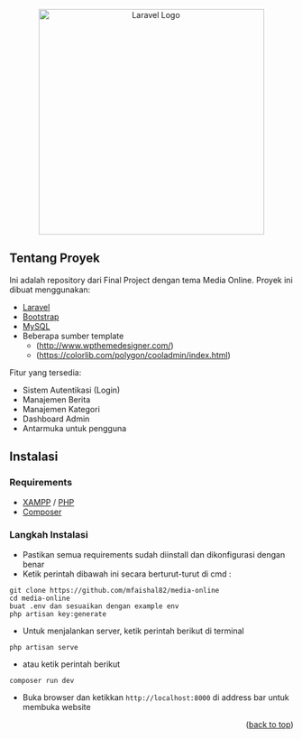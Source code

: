<p align="center"><a href="https://laravel.com" target="_blank"><img src="https://raw.githubusercontent.com/laravel/art/master/logo-lockup/5%20SVG/2%20CMYK/1%20Full%20Color/laravel-logolockup-cmyk-red.svg" width="400" alt="Laravel Logo"></a></p>

## Tentang Proyek

Ini adalah repository dari Final Project dengan tema Media Online.
 Proyek ini dibuat menggunakan:
* [Laravel](https://laravel.com)
* [Bootstrap](https://getbootstrap.com/)
* [MySQL](https://www.mysql.com)
* Beberapa sumber template 
  - (http://www.wpthemedesigner.com/)
  - (https://colorlib.com/polygon/cooladmin/index.html)

Fitur yang tersedia:
* Sistem Autentikasi (Login)
* Manajemen Berita
* Manajemen Kategori
* Dashboard Admin
* Antarmuka untuk pengguna

## Instalasi

### Requirements
* [XAMPP](https://www.apachefriends.org/download.html) / [PHP](https://www.php.net/downloads.php)
* [Composer](https://getcomposer.org/)

### Langkah Instalasi
* Pastikan semua requirements sudah diinstall dan dikonfigurasi dengan benar
* Ketik perintah dibawah ini secara berturut-turut di cmd : 
```
git clone https://github.com/mfaishal82/media-online
cd media-online
buat .env dan sesuaikan dengan example env
php artisan key:generate
```
* Untuk menjalankan server, ketik perintah berikut di terminal 
```
php artisan serve
```
* atau ketik perintah berikut
```
composer run dev
```
* Buka browser dan ketikkan `http://localhost:8000` di address bar untuk membuka website

<p align="right">(<a href="#top">back to top</a>)</p>

